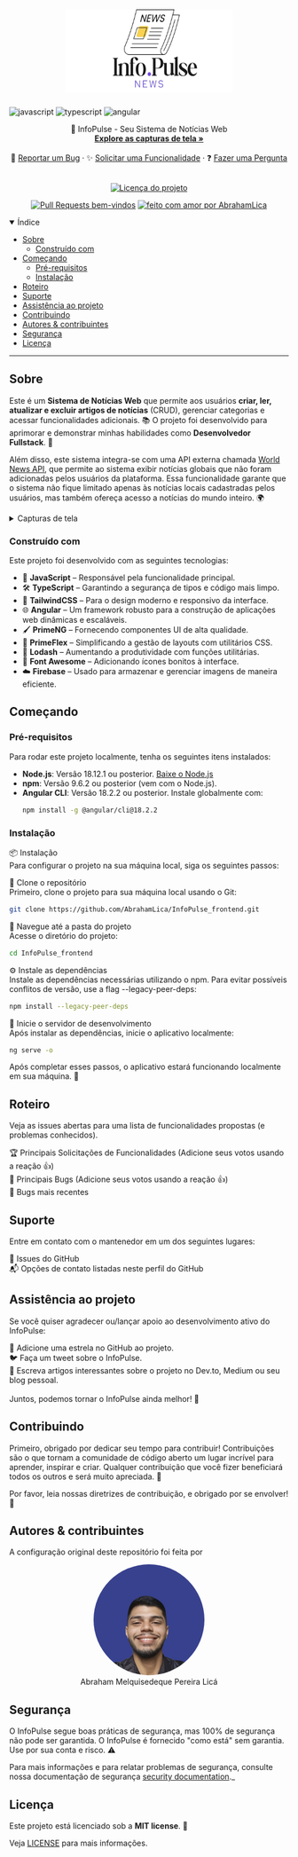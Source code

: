 <h1 align="center">
  <a href="https://github.com/AbrahamLica/InfoPulse_frontend">
    <!-- Por favor, forneça o caminho para o seu logo aqui -->
    <img src="src/assets/logo.png" alt="Logo" width="300" height="150">
  </a>
</h1>

[JAVASCRIPT__BADGE]: https://img.shields.io/badge/Javascript-000?style=for-the-badge&logo=javascript
[TYPESCRIPT__BADGE]: https://img.shields.io/badge/typescript-D4FAFF?style=for-the-badge&logo=typescript
[ANGULAR__BADGE]: https://img.shields.io/badge/Angular-red?style=for-the-badge&logo=angular

![javascript][JAVASCRIPT__BADGE]
![typescript][TYPESCRIPT__BADGE]
![angular][ANGULAR__BADGE]

<div align="center">
  📰 InfoPulse - Seu Sistema de Notícias Web
  <br />
  <a href="#about"><strong>Explore as capturas de tela »</strong></a> 
  <br />
  <br />
  🐞 <a href="https://github.com/AbrahamLica/InfoPulse_frontend/issues/new?assignees=&labels=bug&template=01_BUG_REPORT.md&title=bug%3A+">Reportar um Bug</a>
  ·
  ✨ <a href="https://github.com/AbrahamLica/InfoPulse_frontend/issues/new?assignees=&labels=enhancement&template=02_FEATURE_REQUEST.md&title=feat%3A+">Solicitar uma Funcionalidade</a>
  ·
  ❓ <a href="https://github.com/AbrahamLica/InfoPulse_frontend/issues/new?assignees=&labels=question&template=04_SUPPORT_QUESTION.md&title=support%3A+">Fazer uma Pergunta</a>
</div>

<div align="center">
  <br />

[![Licença do projeto](https://img.shields.io/github/license/AbrahamLica/InfoPulse_frontend.svg?style=flat-square)](LICENSE)

[![Pull Requests bem-vindos](https://img.shields.io/badge/PRs-welcome-ff69b4.svg?style=flat-square)](https://github.com/AbrahamLica/InfoPulse_frontend/issues?q=is%3Aissue+is%3Aopen+label%3A%22help+wanted%22)
[![feito com amor por AbrahamLica](https://img.shields.io/badge/%3C%2F%3E%20with%20%E2%99%A5%20by-AbrahamLica-ff1414.svg?style=flat-square)](https://github.com/AbrahamLica)

</div>

<details open="open">
  <summary>Índice</summary>

- [Sobre](#sobre)
  - [Construído com](#Construído-com)
- [Começando](#Começando)
  - [Pré-requisitos](#Pré-requisitos)
  - [Instalação](#Instalação)
- [Roteiro](#Roteiro)
- [Suporte](#Suporte)
- [Assistência ao projeto](#Assistência-ao-projeto)
- [Contribuindo](#Contribuindo)
- [Autores & contribuintes](#Autores-&-contribuintes)
- [Segurança](#Segurança)
- [Licença](#Licença)

</details>

---

## Sobre

Este é um **Sistema de Notícias Web** que permite aos usuários **criar, ler, atualizar e excluir artigos de notícias** (CRUD), gerenciar categorias e acessar funcionalidades adicionais. 📚 O projeto foi desenvolvido para aprimorar e demonstrar minhas habilidades como **Desenvolvedor Fullstack**. 🚀

Além disso, este sistema integra-se com uma API externa chamada <a href="https://worldnewsapi.com/" target="_blank">World News API</a>, que permite ao sistema exibir notícias globais que não foram adicionadas pelos usuários da plataforma. Essa funcionalidade garante que o sistema não fique limitado apenas às notícias locais cadastradas pelos usuários, mas também ofereça acesso a notícias do mundo inteiro. 🌍

<details>
  <summary>Capturas de tela</summary>
  <br>

|                            Página Inicial                             |                             Página Inicial                              |
| :-------------------------------------------------------------------: | :---------------------------------------------------------------------: |
| <img src="screenshots/home.png" title="Página Inicial" width="400px"> | <img src="screenshots/home-2.png" title="Página Inicial" width="400px"> |

|                              Página de Cadastro                               |                             Página de Login                             |
| :---------------------------------------------------------------------------: | :---------------------------------------------------------------------: |
| <img src="screenshots/register.png" title="Página de Cadastro" width="400px"> | <img src="screenshots/login.png" title="Página de Login" width="400px"> |

|                               Criar categoria                                |                             Criar Notícia                              |
| :--------------------------------------------------------------------------: | :--------------------------------------------------------------------: |
| <img src="screenshots/c-category.png" title="Criar Categoria" width="400px"> | <img src="screenshots/c-news.png" title="Criar Notícia" width="400px"> |

|                             Página do Painel de Notícias                             |                             Página de Notícias                              |
| :----------------------------------------------------------------------------------: | :-------------------------------------------------------------------------: |
| <img src="screenshots/panel.png" title="Página do Painel de Notícias" width="400px"> | <img src="screenshots/news-2.png" title="Página de Notícias" width="400px"> |

</details>

### Construído com

Este projeto foi desenvolvido com as seguintes tecnologias:

- 🌟 **JavaScript** – Responsável pela funcionalidade principal.
- 🛠️ **TypeScript** – Garantindo a segurança de tipos e código mais limpo.
- 🎨 **TailwindCSS** – Para o design moderno e responsivo da interface.
- 🌐 **Angular** – Um framework robusto para a construção de aplicações web dinâmicas e escaláveis.
- 🖌️ **PrimeNG** – Fornecendo componentes UI de alta qualidade.
- 📏 **PrimeFlex** – Simplificando a gestão de layouts com utilitários CSS.
- 🔗 **Lodash** – Aumentando a produtividade com funções utilitárias.
- 🎨 **Font Awesome** – Adicionando ícones bonitos à interface.
- ☁️ **Firebase** – Usado para armazenar e gerenciar imagens de maneira eficiente.

## Começando

### Pré-requisitos

Para rodar este projeto localmente, tenha os seguintes itens instalados:

- **Node.js**: Versão 18.12.1 ou posterior. [Baixe o Node.js](https://nodejs.org/)
- **npm**: Versão 9.6.2 ou posterior (vem com o Node.js).
- **Angular CLI**: Versão 18.2.2 ou posterior. Instale globalmente com:
  ```bash
  npm install -g @angular/cli@18.2.2
  ```

### Instalação

📦 Instalação <br>
Para configurar o projeto na sua máquina local, siga os seguintes passos:

🔗 Clone o repositório <br>
Primeiro, clone o projeto para sua máquina local usando o Git:

```bash
git clone https://github.com/AbrahamLica/InfoPulse_frontend.git
```

📂 Navegue até a pasta do projeto <br>
Acesse o diretório do projeto:

```bash
cd InfoPulse_frontend
```

⚙️ Instale as dependências <br>
Instale as dependências necessárias utilizando o npm. Para evitar possíveis conflitos de versão, use a flag --legacy-peer-deps:

```bash
npm install --legacy-peer-deps
```

🚀 Inicie o servidor de desenvolvimento <br>
Após instalar as dependências, inicie o aplicativo localmente:

```bash
ng serve -o
```

Após completar esses passos, o aplicativo estará funcionando localmente em sua máquina. 🎉

## Roteiro

Veja as issues abertas para uma lista de funcionalidades propostas (e problemas conhecidos).

🏆 Principais Solicitações de Funcionalidades (Adicione seus votos usando a reação 👍) <br>
🐞 Principais Bugs (Adicione seus votos usando a reação 👍) <br>
🐛 Bugs mais recentes

## Suporte

Entre em contato com o mantenedor em um dos seguintes lugares:

📝 Issues do GitHub <br>
📬 Opções de contato listadas neste perfil do GitHub

## Assistência ao projeto

Se você quiser agradecer ou/lançar apoio ao desenvolvimento ativo do InfoPulse:

🌟 Adicione uma estrela no GitHub ao projeto. <br>
🐦 Faça um tweet sobre o InfoPulse. <br>
📝 Escreva artigos interessantes sobre o projeto no Dev.to, Medium ou seu blog pessoal. <br> <br>
Juntos, podemos tornar o InfoPulse ainda melhor! 🚀

## Contribuindo

Primeiro, obrigado por dedicar seu tempo para contribuir! Contribuições são o que tornam a comunidade de código aberto um lugar incrível para aprender, inspirar e criar. Qualquer contribuição que você fizer beneficiará todos os outros e será muito apreciada. 💖

Por favor, leia nossas diretrizes de contribuição, e obrigado por se envolver! 🙏

## Autores & contribuintes

A configuração original deste repositório foi feita por

<div align="center"> <img src="src/assets/me.jpg" alt="Abraham Melquisedeque Pereira Licá" style="border-radius: 50%; width: 200px; object-fit: cover;"> <br> Abraham Melquisedeque Pereira Licá </div>

## Segurança

O InfoPulse segue boas práticas de segurança, mas 100% de segurança não pode ser garantida. O InfoPulse é fornecido "como está" sem garantia. Use por sua conta e risco. ⚠️

Para mais informações e para relatar problemas de segurança, consulte nossa documentação de segurança [security documentation](docs/SECURITY.md).\_

## Licença

Este projeto está licenciado sob a **MIT license**. 📜

Veja [LICENSE](LICENSE) para mais informações.
